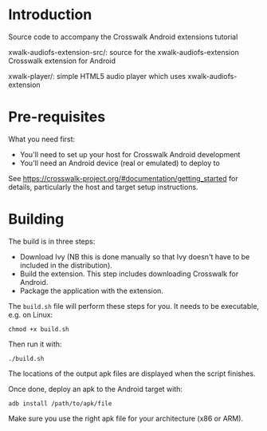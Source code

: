 # Introduction

Source code to accompany the Crosswalk Android extensions tutorial

xwalk-audiofs-extension-src/:
  source for the xwalk-audiofs-extension Crosswalk extension for Android

xwalk-player/:
  simple HTML5 audio player which uses xwalk-audiofs-extension

# Pre-requisites

What you need first:

*   You'll need to set up your host for Crosswalk Android development
*   You'll need an Android device (real or emulated) to deploy to

See https://crosswalk-project.org/#documentation/getting_started
for details, particularly the host and target setup instructions.

# Building

The build is in three steps:

*   Download Ivy (NB this is done manually so that Ivy doesn't have to
be included in the distribution).
*   Build the extension. This step includes downloading Crosswalk for
Android.
*   Package the application with the extension.

The `build.sh` file will perform these steps for you.
It needs to be executable, e.g. on Linux:

    chmod +x build.sh

Then run it with:

    ./build.sh

The locations of the output apk files are displayed when the script
finishes.

Once done, deploy an apk to the Android target with:

    adb install /path/to/apk/file

Make sure you use the right apk file for your architecture (x86 or ARM).

